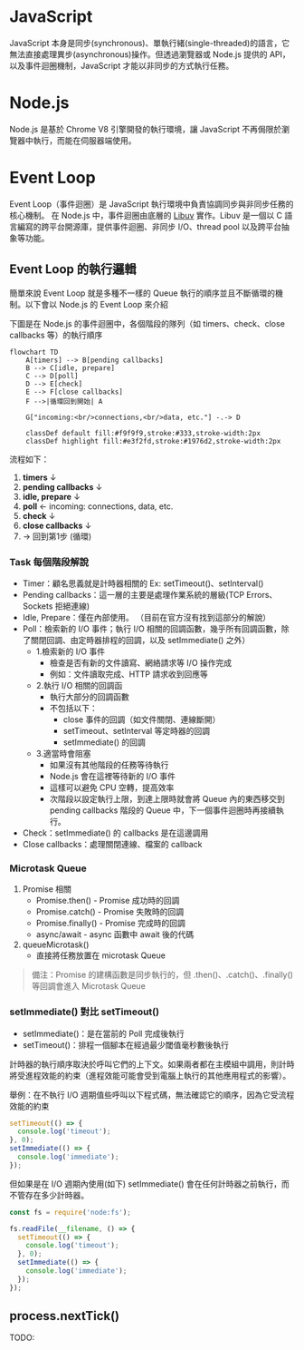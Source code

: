 
# JavaScript

JavaScript 本身是同步(synchronous)、單執行緒(single-threaded)的語言，它無法直接處理異步(asynchronous)操作。但透過瀏覽器或 Node.js 提供的 API，以及事件迴圈機制，JavaScript 才能以非同步的方式執行任務。

# Node.js 
Node.js 是基於 Chrome V8 引擎開發的執行環境，讓 JavaScript 不再侷限於瀏覽器中執行，而能在伺服器端使用。

# Event Loop
Event Loop（事件迴圈）是 JavaScript 執行環境中負責協調同步與非同步任務的核心機制。 在 Node.js 中，事件迴圈由底層的 [Libuv](https://github.com/libuv/libuv) 實作。Libuv 是一個以 C 語言編寫的跨平台開源庫，提供事件迴圈、非同步 I/O、thread pool 以及跨平台抽象等功能。  

## Event Loop 的執行邏輯
簡單來說 Event Loop 就是多種不一樣的 Queue 執行的順序並且不斷循環的機制。以下會以 Node.js 的 Event Loop 來介紹

下圖是在 Node.js 的事件迴圈中，各個階段的隊列（如 timers、check、close callbacks 等）的執行順序

```mermaid
flowchart TD
    A[timers] --> B[pending callbacks]
    B --> C[idle, prepare]
    C --> D[poll]
    D --> E[check]
    E --> F[close callbacks]
    F -->|循環回到開始| A
    
    G["incoming:<br/>connections,<br/>data, etc."] -.-> D
    
    classDef default fill:#f9f9f9,stroke:#333,stroke-width:2px
    classDef highlight fill:#e3f2fd,stroke:#1976d2,stroke-width:2px
```
流程如下：
1. **timers** ↓
2. **pending callbacks** ↓
3. **idle, prepare** ↓
4. **poll** ← incoming: connections, data, etc.
5. **check** ↓
6. **close callbacks** ↓
7. → 回到第1步 (循環)

### Task 每個階段解說
- Timer：顧名思義就是計時器相關的 Ex: setTimeout()、setInterval()
- Pending callbacks：這一層的主要是處理作業系統的層級(TCP Errors、Sockets 拒絕連線)
- Idle, Prepare：僅在內部使用。 （目前在官方沒有找到這部分的解說）
- Poll：檢索新的 I/O 事件；執行 I/O 相關的回調函數，幾乎所有回調函數，除了關閉回調、由定時器排程的回調，以及 setImmediate() 之外）
  - 1.檢索新的 I/O 事件
    - 檢查是否有新的文件讀寫、網絡請求等 I/O 操作完成
    - 例如：文件讀取完成、HTTP 請求收到回應等
  - 2.執行 I/O 相關的回調函
    - 執行大部分的回調函數
    - 不包括以下：
      - close 事件的回調（如文件關閉、連線斷開）
      - setTimeout、setInterval 等定時器的回調
      - setImmediate() 的回調
  - 3.適當時會阻塞
    - 如果沒有其他階段的任務等待執行
    - Node.js 會在這裡等待新的 I/O 事件
    - 這樣可以避免 CPU 空轉，提高效率
    - 次階段以設定執行上限，到達上限時就會將 Queue 內的東西移交到 pending callbacks 階段的 Queue 中，下一個事件迴圈時再接續執行。
- Check：setImmediate() 的 callbacks 是在這邊調用
- Close callbacks：處理關閉連線、檔案的 callback

### Microtask Queue
1. Promise 相關
    - Promise.then() - Promise 成功時的回調
    - Promise.catch() - Promise 失敗時的回調
    - Promise.finally() - Promise 完成時的回調
    - async/await - async 函數中 await 後的代碼
2. queueMicrotask()
    - 直接將任務放置在 microtask Queue
> 備注：Promise 的建構函數是同步執行的，但 .then()、.catch()、.finally() 等回調會進入 Microtask Queue

### setImmediate() 對比 setTimeout()
- setImmediate()：是在當前的 Poll 完成後執行
- setTimeout()：排程一個腳本在經過最少閾值毫秒數後執行

計時器的執行順序取決於呼叫它們的上下文。如果兩者都在主模組中調用，則計時將受進程效能的約束（進程效能可能會受到電腦上執行的其他應用程式的影響）。

舉例：在不執行 I/O 週期值些呼叫以下程式碼，無法確認它的順序，因為它受流程效能的約束
``` javascript
setTimeout(() => {
  console.log('timeout');
}, 0);
setImmediate(() => {
  console.log('immediate');
});
```

但如果是在 I/O 週期內使用(如下) setImmediate() 會在任何計時器之前執行，而不管存在多少計時器。
``` javascript
const fs = require('node:fs');

fs.readFile(__filename, () => {
  setTimeout(() => {
    console.log('timeout');
  }, 0);
  setImmediate(() => {
    console.log('immediate');
  });
});

```

## process.nextTick()
 TODO: 
